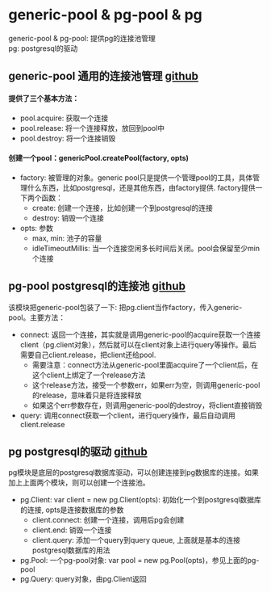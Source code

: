 # generic-pool & pg-pool & pg
generic-pool & pg-pool: 提供pg的连接池管理  
pg: postgresql的驱动

## generic-pool 通用的连接池管理 [github](https://github.com/coopernurse/node-pool)
  #### 提供了三个基本方法： 
  - pool.acquire: 获取一个连接
  - pool.release: 将一个连接释放，放回到pool中
  - pool.destroy: 将一个连接销毁

  #### 创建一个pool：genericPool.createPool(factory, opts)
  - factory: 被管理的对象。generic pool只是提供一个管理pool的工具，具体管理什么东西，比如postgresql，还是其他东西，由factory提供. factory提供一下两个函数：
    - create: 创建一个连接，比如创建一个到postgresql的连接
    - destroy: 销毁一个连接
  - opts: 参数
    - max, min:  池子的容量
    - idleTimeoutMillis: 当一个连接空闲多长时间后关闭。pool会保留至少min个连接

## pg-pool postgresql的连接池 [github](https://github.com/brianc/node-pg-pool)
  该模块把generic-pool包装了一下: 把pg.client当作factory，传入generic-pool。主要方法：
  - connect: 返回一个连接，其实就是调用generic-pool的acquire获取一个连接client（pg.client对象），然后就可以在client对象上进行query等操作。最后需要自己client.release，把client还给pool.
    - 需要注意：connect方法从generic-pool里面acquire了一个client后，在这个client上绑定了一个release方法
    - 这个release方法，接受一个参数err，如果err为空，则调用generic-pool的release，意味着只是将连接释放
    - 如果这个err参数存在，则调用generic-pool的destroy，将client直接销毁
  - query: 调用connect获取一个client，进行query操作，最后自动调用client.release

## pg postgresql的驱动 [github](https://github.com/brianc/node-postgres)
  pg模块是底层的postgresql数据库驱动，可以创建连接到pg数据库的连接。如果加上上面两个模块，则可以创建一个连接池。  
  - pg.Client: var client = new pg.Client(opts): 初始化一个到postgresql数据库的连接, opts是连接数据库的参数
    - client.connect: 创建一个连接，调用后pg会创建 
    - client.end: 销毁一个连接
    - client.query: 添加一个query到query queue, 
    上面就是基本的连接postgresql数据库的用法
  - pg.Pool: 一个pg-pool对象: var pool = new pg.Pool(opts)，参见上面的pg-pool
  - pg.Query: query对象，由pg.Client返回

